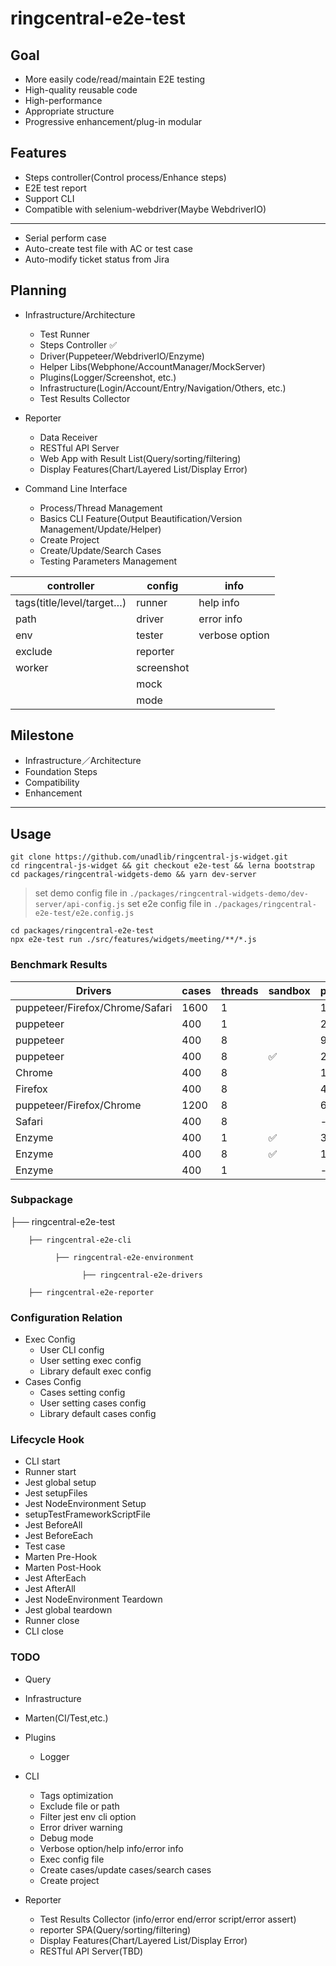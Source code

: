# ringcentral-e2e-test

## Goal

-   More easily code/read/maintain E2E testing
-   High-quality reusable code
-   High-performance
-   Appropriate structure
-   Progressive enhancement/plug-in modular

## Features

-   Steps controller(Control process/Enhance steps)
-   E2E test report
-   Support CLI
-   Compatible with selenium-webdriver(Maybe WebdriverIO)

---

-   Serial perform case
-   Auto-create test file with AC or test case
-   Auto-modify ticket status from Jira

## Planning

-   Infrastructure/Architecture

    -   Test Runner
    -   Steps Controller ✅
    -   Driver(Puppeteer/WebdriverIO/Enzyme)
    -   Helper Libs(Webphone/AccountManager/MockServer)
    -   Plugins(Logger/Screenshot, etc.)
    -   Infrastructure(Login/Account/Entry/Navigation/Others, etc.)
    -   Test Results Collector

-   Reporter

    -   Data Receiver
    -   RESTful API Server
    -   Web App with Result List(Query/sorting/filtering)
    -   Display Features(Chart/Layered List/Display Error)

-   Command Line Interface
    -   Process/Thread Management
    -   Basics CLI Feature(Output Beautification/Version Management/Update/Helper)
    -   Create Project
    -   Create/Update/Search Cases
    -   Testing Parameters Management

| controller                | config     | info           |
| ------------------------- | ---------- | -------------- |
| tags(title/level/target…) | runner     | help info      |
| path                      | driver     | error info     |
| env                       | tester     | verbose option |
| exclude                   | reporter   |                |
| worker                    | screenshot |                |
|                           | mock       |                |
|                           | mode       |                |

## Milestone

-   Infrastructure／Architecture
-   Foundation Steps
-   Compatibility
-   Enhancement

---

## Usage

```shell
git clone https://github.com/unadlib/ringcentral-js-widget.git
cd ringcentral-js-widget && git checkout e2e-test && lerna bootstrap
cd packages/ringcentral-widgets-demo && yarn dev-server
```

> set demo config file in `./packages/ringcentral-widgets-demo/dev-server/api-config.js`
> set e2e config file in `./packages/ringcentral-e2e-test/e2e.config.js`

```shell
cd packages/ringcentral-e2e-test
npx e2e-test run ./src/features/widgets/meeting/**/*.js
```

### Benchmark Results

| Drivers                         | cases | threads | sandbox | performance | stability |
| ------------------------------- | ----- | ------- | ------- | ----------- | --------- |
| puppeteer/Firefox/Chrome/Safari | 1600  | 1       |         | 1312.125s   | ✅         |
| puppeteer                       | 400   | 1       |         | 237.614s    | ✅         |
| puppeteer                       | 400   | 8       |         | 96.44s      | ✅         |
| puppeteer                       | 400   | 8       | ✅       | 289.44s     | ✅         |
| Chrome                          | 400   | 8       |         | 103.665s    | ✅         |
| Firefox                         | 400   | 8       |         | 415.726s    | ✅         |
| puppeteer/Firefox/Chrome        | 1200  | 8       |         | 630.503s    | ⚠️        |
| Safari                          | 400   | 8       |         | -           | ❌         |
| Enzyme                          | 400   | 1       | ✅       | 374.998s    | ✅         |
| Enzyme                          | 400   | 8       | ✅       | 149.882s    | ✅         |
| Enzyme                          | 400   | 1       |         | -           | ❌         |

### Subpackage

├── ringcentral-e2e-test

        ├── ringcentral-e2e-cli

              ├── ringcentral-e2e-environment

                    ├── ringcentral-e2e-drivers

        ├── ringcentral-e2e-reporter

### Configuration Relation

-   Exec Config
    -   User CLI config
    -   User setting exec config
    -   Library default exec config
-   Cases Config
    -   Cases setting config
    -   User setting cases config
    -   Library default cases config

### Lifecycle Hook

-   CLI start
-   Runner start
-   Jest global setup
-   Jest setupFiles
-   Jest NodeEnvironment Setup
-   setupTestFrameworkScriptFile
-   Jest BeforeAll
-   Jest BeforeEach
-   Test case
-   Marten Pre-Hook
-   Marten Post-Hook
-   Jest AfterEach
-   Jest AfterAll
-   Jest NodeEnvironment Teardown
-   Jest global teardown
-   Runner close
-   CLI close

### TODO

-   Query
-   Infrastructure
-   Marten(CI/Test,etc.)
-   Plugins
    - Logger
-   CLI

    - Tags optimization
    - Exclude file or path
    - Filter jest env cli option
    - Error driver warning
    - Debug mode
    - Verbose option/help info/error info
    - Exec config file
    - Create cases/update cases/search cases
    - Create project

-   Reporter

    - Test Results Collector (info/error end/error script/error assert)
    - reporter SPA(Query/sorting/filtering)
    - Display Features(Chart/Layered List/Display Error)
    - RESTful API Server(TBD)